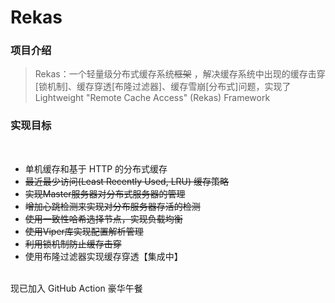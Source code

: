 <!--
 * @Author: your name
 * @Date: 2021-12-23 00:55:53
 * @LastEditTime: 2021-12-26 20:13:58
 * @LastEditors: TYtrack
 * @Description: 打开koroFileHeader查看配置 进行设置: https://github.com/OBKoro1/koro1FileHeader/wiki/%E9%85%8D%E7%BD%AE
 * @FilePath: /Rekas/README.md
-->
# Rekas
### **项目介绍**

> Rekas：一个轻量级分布式缓存系统<del>框架</del> ，解决缓存系统中出现的缓存击穿[锁机制]、缓存穿透[布隆过滤器]、缓存雪崩[分布式]问题，实现了 Lightweight "Remote Cache Access" (Rekas) Framework

### **实现目标**

<br>

- </del>单机缓存和基于 HTTP 的分布式缓存</del>
- <del>最近最少访问(Least Recently Used, LRU) 缓存策略</del>
- <del>实现Master服务器对分布式服务器的管理</del>
- <del>增加心跳检测来实现对分布服务器存活的检测</del>
- <del>使用一致性哈希选择节点，实现负载均衡</del>
- <del>使用Viper库实现配置解析管理</del>
- <del>利用锁机制防止缓存击穿</del>
- 使用布隆过滤器实现缓存穿透【集成中】

<br>
现已加入 GitHub Action 豪华午餐